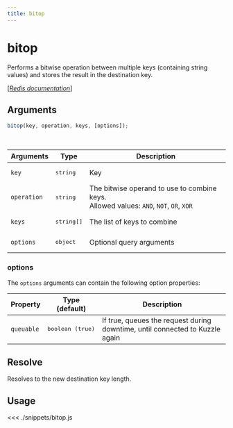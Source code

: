 ```yaml
---
title: bitop
---
```


# bitop

Performs a bitwise operation between multiple keys (containing string values) and stores the result in the destination key.

[[_Redis documentation_]](https://redis.io/commands/bitop)

## Arguments

```js
bitop(key, operation, keys, [options]);
```

<br/>

| Arguments   | Type                | Description                                                                               |
| ----------- | ------------------- | ----------------------------------------------------------------------------------------- |
| `key`       | <pre>string</pre>   | Key                                                                                       |
| `operation` | <pre>string</pre>   | The bitwise operand to use to combine keys.<br/>Allowed values: `AND`, `NOT`, `OR`, `XOR` |
| `keys`      | <pre>string[]</pre> | The list of keys to combine                                                               |
| `options`   | <pre>object</pre>   | Optional query arguments                                                                  |

### options

The `options` arguments can contain the following option properties:

| Property   | Type (default)            | Description                                                                  |
| ---------- | ------------------------- | ---------------------------------------------------------------------------- |
| `queuable` | <pre>boolean (true)</pre> | If true, queues the request during downtime, until connected to Kuzzle again |

## Resolve

Resolves to the new destination key length.

## Usage

<<< ./snippets/bitop.js
